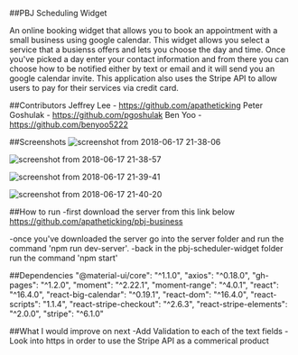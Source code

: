 ##PBJ Scheduling Widget

An online booking widget that allows you to book an appointment with a small business using google calendar. This widget allows you select a service that a busienss offers and lets you choose the day and time. Once you've picked a day enter your contact information and from there you can choose how to be notified either by text or email and it will send you an google calendar invite. This application also uses the Stripe API to allow users to pay for their services via credit card.

##Contributors
Jeffrey Lee - https://github.com/apatheticking
Peter Goshulak - https://github.com/pgoshulak
Ben Yoo - https://github.com/benyoo5222

##Screenshots
![screenshot from 2018-06-17 21-38-06](https://user-images.githubusercontent.com/3837841/41514656-c9513776-7276-11e8-8011-fa0b1a8f86b4.png)

![screenshot from 2018-06-17 21-38-57](https://user-images.githubusercontent.com/3837841/41514673-e05e9580-7276-11e8-9fa9-74662b3bfefe.png)

![screenshot from 2018-06-17 21-39-41](https://user-images.githubusercontent.com/3837841/41514688-f67b0b96-7276-11e8-95ac-17292e7f63c5.png)

![screenshot from 2018-06-17 21-40-20](https://user-images.githubusercontent.com/3837841/41514709-0fbc2eb4-7277-11e8-83e4-14d7c209466e.png)

##How to run
-first download the server from this link below
https://github.com/apatheticking/pbj-business

-once you've downloaded the server go into the server folder and run the command 'npm run dev-server'.
-back in the pbj-scheduler-widget folder run the command 'npm start'

##Dependencies
"@material-ui/core": "^1.1.0",
"axios": "^0.18.0",
"gh-pages": "^1.2.0",
"moment": "^2.22.1",
"moment-range": "^4.0.1",
"react": "^16.4.0",
"react-big-calendar": "^0.19.1",
"react-dom": "^16.4.0",
"react-scripts": "1.1.4",
"react-stripe-checkout": "^2.6.3",
"react-stripe-elements": "^2.0.0",
"stripe": "^6.1.0"

##What I would improve on next
-Add Validation to each of the text fields
-Look into https in order to use the Stripe API as a commerical product
